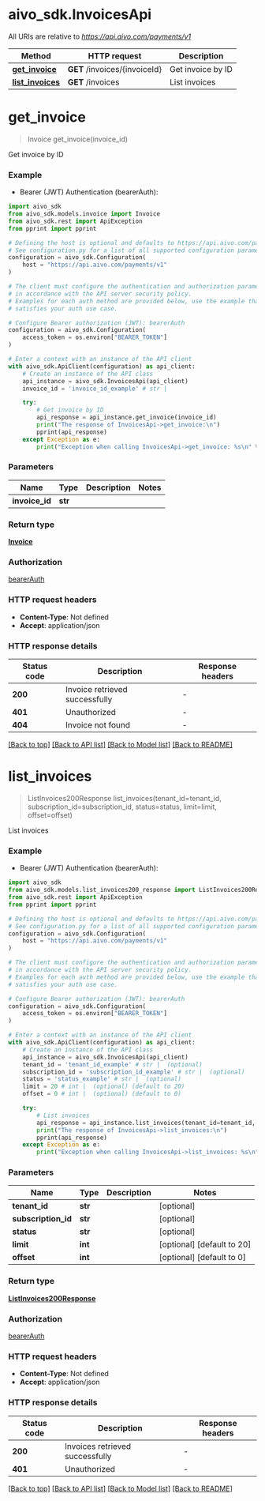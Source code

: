 # aivo_sdk.InvoicesApi

All URIs are relative to *<https://api.aivo.com/payments/v1>*

Method | HTTP request | Description
------------- | ------------- | -------------
[**get_invoice**](InvoicesApi.md#get_invoice) | **GET** /invoices/{invoiceId} | Get invoice by ID
[**list_invoices**](InvoicesApi.md#list_invoices) | **GET** /invoices | List invoices

# **get_invoice**
>
> Invoice get_invoice(invoice_id)

Get invoice by ID

### Example

* Bearer (JWT) Authentication (bearerAuth):

```python
import aivo_sdk
from aivo_sdk.models.invoice import Invoice
from aivo_sdk.rest import ApiException
from pprint import pprint

# Defining the host is optional and defaults to https://api.aivo.com/payments/v1
# See configuration.py for a list of all supported configuration parameters.
configuration = aivo_sdk.Configuration(
    host = "https://api.aivo.com/payments/v1"
)

# The client must configure the authentication and authorization parameters
# in accordance with the API server security policy.
# Examples for each auth method are provided below, use the example that
# satisfies your auth use case.

# Configure Bearer authorization (JWT): bearerAuth
configuration = aivo_sdk.Configuration(
    access_token = os.environ["BEARER_TOKEN"]
)

# Enter a context with an instance of the API client
with aivo_sdk.ApiClient(configuration) as api_client:
    # Create an instance of the API class
    api_instance = aivo_sdk.InvoicesApi(api_client)
    invoice_id = 'invoice_id_example' # str | 

    try:
        # Get invoice by ID
        api_response = api_instance.get_invoice(invoice_id)
        print("The response of InvoicesApi->get_invoice:\n")
        pprint(api_response)
    except Exception as e:
        print("Exception when calling InvoicesApi->get_invoice: %s\n" % e)
```

### Parameters

Name | Type | Description  | Notes
------------- | ------------- | ------------- | -------------
 **invoice_id** | **str**|  |

### Return type

[**Invoice**](Invoice.md)

### Authorization

[bearerAuth](../README.md#bearerAuth)

### HTTP request headers

* **Content-Type**: Not defined
* **Accept**: application/json

### HTTP response details

| Status code | Description | Response headers |
|-------------|-------------|------------------|
**200** | Invoice retrieved successfully |  -  |
**401** | Unauthorized |  -  |
**404** | Invoice not found |  -  |

[[Back to top]](#) [[Back to API list]](../README.md#documentation-for-api-endpoints) [[Back to Model list]](../README.md#documentation-for-models) [[Back to README]](../README.md)

# **list_invoices**
>
> ListInvoices200Response list_invoices(tenant_id=tenant_id, subscription_id=subscription_id, status=status, limit=limit, offset=offset)

List invoices

### Example

* Bearer (JWT) Authentication (bearerAuth):

```python
import aivo_sdk
from aivo_sdk.models.list_invoices200_response import ListInvoices200Response
from aivo_sdk.rest import ApiException
from pprint import pprint

# Defining the host is optional and defaults to https://api.aivo.com/payments/v1
# See configuration.py for a list of all supported configuration parameters.
configuration = aivo_sdk.Configuration(
    host = "https://api.aivo.com/payments/v1"
)

# The client must configure the authentication and authorization parameters
# in accordance with the API server security policy.
# Examples for each auth method are provided below, use the example that
# satisfies your auth use case.

# Configure Bearer authorization (JWT): bearerAuth
configuration = aivo_sdk.Configuration(
    access_token = os.environ["BEARER_TOKEN"]
)

# Enter a context with an instance of the API client
with aivo_sdk.ApiClient(configuration) as api_client:
    # Create an instance of the API class
    api_instance = aivo_sdk.InvoicesApi(api_client)
    tenant_id = 'tenant_id_example' # str |  (optional)
    subscription_id = 'subscription_id_example' # str |  (optional)
    status = 'status_example' # str |  (optional)
    limit = 20 # int |  (optional) (default to 20)
    offset = 0 # int |  (optional) (default to 0)

    try:
        # List invoices
        api_response = api_instance.list_invoices(tenant_id=tenant_id, subscription_id=subscription_id, status=status, limit=limit, offset=offset)
        print("The response of InvoicesApi->list_invoices:\n")
        pprint(api_response)
    except Exception as e:
        print("Exception when calling InvoicesApi->list_invoices: %s\n" % e)
```

### Parameters

Name | Type | Description  | Notes
------------- | ------------- | ------------- | -------------
 **tenant_id** | **str**|  | [optional]
 **subscription_id** | **str**|  | [optional]
 **status** | **str**|  | [optional]
 **limit** | **int**|  | [optional] [default to 20]
 **offset** | **int**|  | [optional] [default to 0]

### Return type

[**ListInvoices200Response**](ListInvoices200Response.md)

### Authorization

[bearerAuth](../README.md#bearerAuth)

### HTTP request headers

* **Content-Type**: Not defined
* **Accept**: application/json

### HTTP response details

| Status code | Description | Response headers |
|-------------|-------------|------------------|
**200** | Invoices retrieved successfully |  -  |
**401** | Unauthorized |  -  |

[[Back to top]](#) [[Back to API list]](../README.md#documentation-for-api-endpoints) [[Back to Model list]](../README.md#documentation-for-models) [[Back to README]](../README.md)
